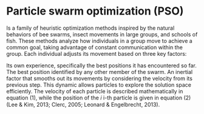 # Particle swarm optimization (PSO) 

Is a family of heuristic optimization methods inspired by the natural behaviors of bee swarms, insect movements in large groups, and schools of fish. These methods analyze how individuals in a group move to achieve a common goal, taking advantage of constant communication within the group. Each individual adjusts its movement based on three key factors:

Its own experience, specifically the best positions it has encountered so far.
The best position identified by any other member of the swarm.
An inertial factor that smooths out its movements by considering the velocity from its previous step.
This dynamic allows particles to explore the solution space efficiently. The velocity of each particle is described mathematically in equation (1), while the position of the 
𝑖
i-th particle is given in equation (2) (Lee & Kim, 2013; Clerc, 2005; Leonard & Engelbrecht, 2013).
